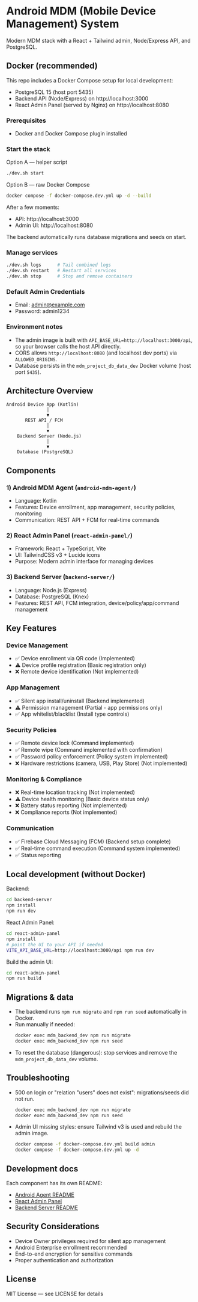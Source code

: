 # Android MDM (Mobile Device Management) System

Modern MDM stack with a React + Tailwind admin, Node/Express API, and PostgreSQL.

## Docker (recommended)

This repo includes a Docker Compose setup for local development:

- PostgreSQL 15 (host port 5435)
- Backend API (Node/Express) on http://localhost:3000
- React Admin Panel (served by Nginx) on http://localhost:8080

### Prerequisites
- Docker and Docker Compose plugin installed

### Start the stack
Option A — helper script

```bash
./dev.sh start
```

Option B — raw Docker Compose

```bash
docker compose -f docker-compose.dev.yml up -d --build
```

After a few moments:
- API: http://localhost:3000
- Admin UI: http://localhost:8080

The backend automatically runs database migrations and seeds on start.

### Manage services

```bash
./dev.sh logs      # Tail combined logs
./dev.sh restart   # Restart all services
./dev.sh stop      # Stop and remove containers
```

### Default Admin Credentials
- Email: admin@example.com
- Password: admin1234

### Environment notes
- The admin image is built with `API_BASE_URL=http://localhost:3000/api`, so your browser calls the host API directly.
- CORS allows `http://localhost:8080` (and localhost dev ports) via `ALLOWED_ORIGINS`.
- Database persists in the `mdm_project_db_data_dev` Docker volume (host port `5435`).

## Architecture Overview

```
Android Device App (Kotlin)
               │
               ▼
       REST API / FCM
               │
               ▼
    Backend Server (Node.js)
               │
               ▼
    Database (PostgreSQL)
```

## Components

### 1) Android MDM Agent (`android-mdm-agent/`)
- Language: Kotlin
- Features: Device enrollment, app management, security policies, monitoring
- Communication: REST API + FCM for real-time commands

### 2) React Admin Panel (`react-admin-panel/`)
- Framework: React + TypeScript, Vite
- UI: TailwindCSS v3 + Lucide icons
- Purpose: Modern admin interface for managing devices

### 3) Backend Server (`backend-server/`)
- Language: Node.js (Express)
- Database: PostgreSQL (Knex)
- Features: REST API, FCM integration, device/policy/app/command management

## Key Features

### Device Management
- ✅ Device enrollment via QR code (Implemented)
- ⚠️ Device profile registration (Basic registration only)
- ❌ Remote device identification (Not implemented)

### App Management
- ✅ Silent app install/uninstall (Backend implemented)
- ⚠️ Permission management (Partial - app permissions only)
- ✅ App whitelist/blacklist (Install type controls)

### Security Policies
- ✅ Remote device lock (Command implemented)
- ✅ Remote wipe (Command implemented with confirmation)
- ✅ Password policy enforcement (Policy system implemented)
- ❌ Hardware restrictions (camera, USB, Play Store) (Not implemented)

### Monitoring & Compliance
- ❌ Real-time location tracking (Not implemented)
- ⚠️ Device health monitoring (Basic device status only)
- ❌ Battery status reporting (Not implemented)
- ❌ Compliance reports (Not implemented)

### Communication
- ✅ Firebase Cloud Messaging (FCM) (Backend setup complete)
- ✅ Real-time command execution (Command system implemented)
- ✅ Status reporting

## Local development (without Docker)

Backend:
```bash
cd backend-server
npm install
npm run dev
```

React Admin Panel:
```bash
cd react-admin-panel
npm install
# point the UI to your API if needed
VITE_API_BASE_URL=http://localhost:3000/api npm run dev
```

Build the admin UI:
```bash
cd react-admin-panel
npm run build
```

## Migrations & data

- The backend runs `npm run migrate` and `npm run seed` automatically in Docker.
- Run manually if needed:
   ```bash
   docker exec mdm_backend_dev npm run migrate
   docker exec mdm_backend_dev npm run seed
   ```
- To reset the database (dangerous): stop services and remove the `mdm_project_db_data_dev` volume.

## Troubleshooting

- 500 on login or "relation \"users\" does not exist": migrations/seeds did not run.
   ```bash
   docker exec mdm_backend_dev npm run migrate
   docker exec mdm_backend_dev npm run seed
   ```
- Admin UI missing styles: ensure Tailwind v3 is used and rebuild the admin image.
   ```bash
   docker compose -f docker-compose.dev.yml build admin
   docker compose -f docker-compose.dev.yml up -d
   ```

## Development docs

Each component has its own README:
- [Android Agent README](./android-mdm-agent/README.md)
- [React Admin Panel](./react-admin-panel/)
- [Backend Server README](./backend-server/README.md)

## Security Considerations

- Device Owner privileges required for silent app management
- Android Enterprise enrollment recommended
- End-to-end encryption for sensitive commands
- Proper authentication and authorization

## License

MIT License — see LICENSE for details